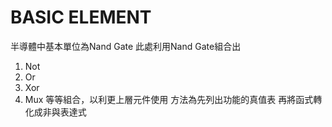 # BASIC ELEMENT 

半導體中基本單位為Nand Gate
此處利用Nand Gate組合出
1. Not
2. Or
3. Xor
4. Mux
等等組合，以利更上層元件使用
方法為先列出功能的真值表
再將函式轉化成非與表達式